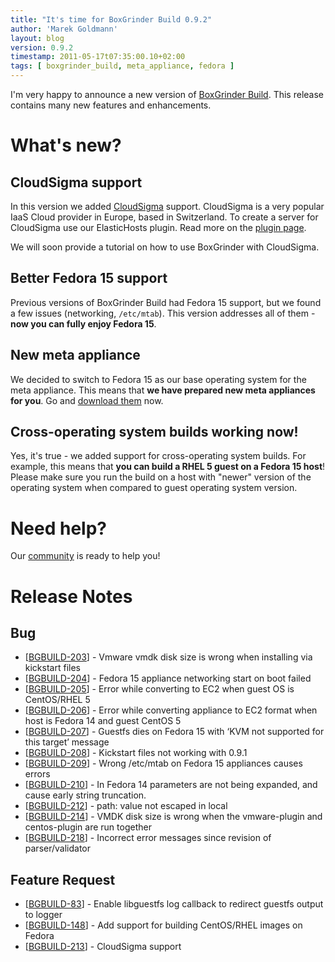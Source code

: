 ```yaml
---
title: "It's time for BoxGrinder Build 0.9.2"
author: 'Marek Goldmann'
layout: blog
version: 0.9.2
timestamp: 2011-05-17t07:35:00.10+02:00
tags: [ boxgrinder_build, meta_appliance, fedora ]
---
```


I'm very happy to announce a new version of [BoxGrinder Build](/build/). This release contains many new features and enhancements.

# What's new?

## CloudSigma support

In this version we added [CloudSigma](http://cloudsigma.com/) support. CloudSigma is a very popular IaaS Cloud provider in
Europe, based in Switzerland. To create a server for CloudSigma use our ElasticHosts plugin. Read more on the [plugin page](/tutorials/boxgrinder-build-plugins/#ElasticHosts_Delivery_Plugin).

We will soon provide a tutorial on how to use  BoxGrinder with CloudSigma.

## Better Fedora 15 support

Previous versions of BoxGrinder Build had Fedora 15 support, but we found a few issues (networking, `/etc/mtab`). This version addresses all of them - **now you can fully enjoy Fedora 15**.

## New meta appliance

We decided to switch to Fedora 15 as our base operating system for the meta appliance. This means that **we have prepared new meta appliances for you**.
Go and [download them](/download/boxgrinder-build-meta-appliance/) now.

## Cross-operating system builds working now! 

Yes, it's true - we added support for cross-operating system builds.  For example, this means that **you can build a RHEL 5 guest on a Fedora 15 host**!
Please make sure you run the build on a host with "newer" version of the operating system when compared to guest operating system version.

# Need help?

Our [community](/community/) is ready to help you!

# Release Notes

## Bug

-   [[BGBUILD-203][]] - Vmware vmdk disk size is wrong when installing
    via kickstart files
-   [[BGBUILD-204][]] - Fedora 15 appliance networking start on boot
    failed
-   [[BGBUILD-205][]] - Error while converting to EC2 when guest OS is
    CentOS/RHEL 5
-   [[BGBUILD-206][]] - Error while converting appliance to EC2 format
    when host is Fedora 14 and guest CentOS 5
-   [[BGBUILD-207][]] - Guestfs dies on Fedora 15 with ‘KVM not
    supported for this target’ message
-   [[BGBUILD-208][]] - Kickstart files not working with 0.9.1
-   [[BGBUILD-209][]] - Wrong /etc/mtab on Fedora 15 appliances causes
    errors
-   [[BGBUILD-210][]] - In Fedora 14 parameters are not being expanded,
    and cause early string truncation.
-   [[BGBUILD-212][]] - path: value not escaped in local
-   [[BGBUILD-214][]] - VMDK disk size is wrong when the vmware-plugin
    and centos-plugin are run together
-   [[BGBUILD-218][]] - Incorrect error messages since revision of
    parser/validator

## Feature Request

-   [[BGBUILD-83][]] - Enable libguestfs log callback to redirect
    guestfs output to logger
-   [[BGBUILD-148][]] - Add support for building CentOS/RHEL images on
    Fedora
-   [[BGBUILD-213][]] - CloudSigma support

  [BGBUILD-203]: https://issues.jboss.org/browse/BGBUILD-203
  [BGBUILD-204]: https://issues.jboss.org/browse/BGBUILD-204
  [BGBUILD-205]: https://issues.jboss.org/browse/BGBUILD-205
  [BGBUILD-206]: https://issues.jboss.org/browse/BGBUILD-206
  [BGBUILD-207]: https://issues.jboss.org/browse/BGBUILD-207
  [BGBUILD-208]: https://issues.jboss.org/browse/BGBUILD-208
  [BGBUILD-209]: https://issues.jboss.org/browse/BGBUILD-209
  [BGBUILD-210]: https://issues.jboss.org/browse/BGBUILD-210
  [BGBUILD-212]: https://issues.jboss.org/browse/BGBUILD-212
  [BGBUILD-214]: https://issues.jboss.org/browse/BGBUILD-214
  [BGBUILD-218]: https://issues.jboss.org/browse/BGBUILD-218
  [BGBUILD-83]: https://issues.jboss.org/browse/BGBUILD-83
  [BGBUILD-148]: https://issues.jboss.org/browse/BGBUILD-148
  [BGBUILD-213]: https://issues.jboss.org/browse/BGBUILD-213
